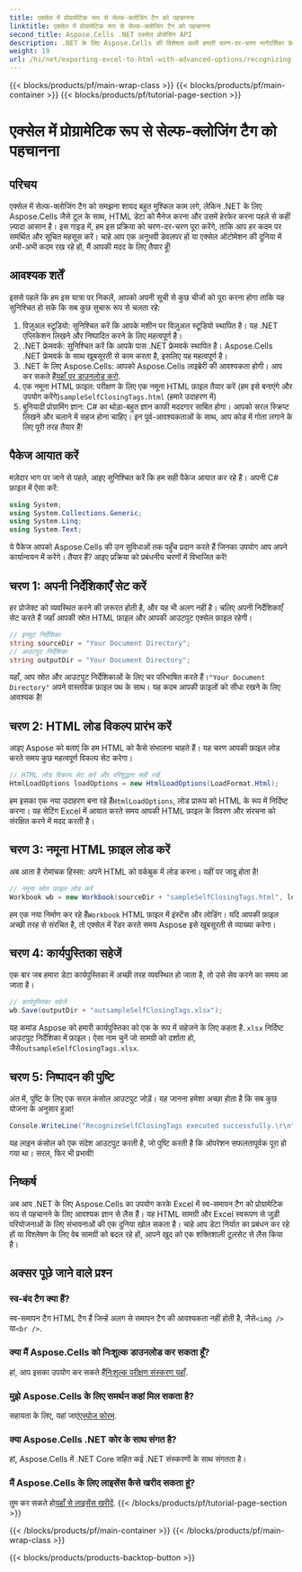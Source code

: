 ```yaml
---
title: एक्सेल में प्रोग्रामेटिक रूप से सेल्फ-क्लोजिंग टैग को पहचानना
linktitle: एक्सेल में प्रोग्रामेटिक रूप से सेल्फ-क्लोजिंग टैग को पहचानना
second_title: Aspose.Cells .NET एक्सेल प्रोसेसिंग API
description: .NET के लिए Aspose.Cells की विशेषता वाली हमारी चरण-दर-चरण मार्गदर्शिका के साथ Excel में स्व-समापन टैग की क्षमता को अनलॉक करें।
weight: 19
url: /hi/net/exporting-excel-to-html-with-advanced-options/recognizing-self-closing-tags/
---
```


{{< blocks/products/pf/main-wrap-class >}}
{{< blocks/products/pf/main-container >}}
{{< blocks/products/pf/tutorial-page-section >}}

# एक्सेल में प्रोग्रामेटिक रूप से सेल्फ-क्लोजिंग टैग को पहचानना

## परिचय
एक्सेल में सेल्फ-क्लोजिंग टैग को समझना शायद बहुत मुश्किल काम लगे, लेकिन .NET के लिए Aspose.Cells जैसे टूल के साथ, HTML डेटा को मैनेज करना और उसमें हेरफेर करना पहले से कहीं ज़्यादा आसान है। इस गाइड में, हम इस प्रक्रिया को चरण-दर-चरण पूरा करेंगे, ताकि आप हर कदम पर समर्थित और सूचित महसूस करें। चाहे आप एक अनुभवी डेवलपर हों या एक्सेल ऑटोमेशन की दुनिया में अभी-अभी कदम रख रहे हों, मैं आपकी मदद के लिए तैयार हूँ!
## आवश्यक शर्तें
इससे पहले कि हम इस यात्रा पर निकलें, आपको अपनी सूची से कुछ चीजों को पूरा करना होगा ताकि यह सुनिश्चित हो सके कि सब कुछ सुचारू रूप से चलता रहे:
1. विज़ुअल स्टूडियो: सुनिश्चित करें कि आपके मशीन पर विज़ुअल स्टूडियो स्थापित है। यह .NET एप्लिकेशन लिखने और निष्पादित करने के लिए महत्वपूर्ण है।
2. .NET फ्रेमवर्क: सुनिश्चित करें कि आपके पास .NET फ्रेमवर्क स्थापित है। Aspose.Cells .NET फ्रेमवर्क के साथ खूबसूरती से काम करता है, इसलिए यह महत्वपूर्ण है।
3.  .NET के लिए Aspose.Cells: आपको Aspose.Cells लाइब्रेरी की आवश्यकता होगी। आप कर सकते हैं[यहाँ पर डाउनलोड करो](https://releases.aspose.com/cells/net/).
4.  एक नमूना HTML फ़ाइल: परीक्षण के लिए एक नमूना HTML फ़ाइल तैयार करें (हम इसे बनाएंगे और उपयोग करेंगे)`sampleSelfClosingTags.html` (हमारे उदाहरण में)
5. बुनियादी प्रोग्रामिंग ज्ञान: C# का थोड़ा-बहुत ज्ञान काफी मददगार साबित होगा। आपको सरल स्क्रिप्ट लिखने और चलाने में सहज होना चाहिए।
इन पूर्व-आवश्यकताओं के साथ, आप कोड में गोता लगाने के लिए पूरी तरह तैयार हैं!
## पैकेज आयात करें
मज़ेदार भाग पर जाने से पहले, आइए सुनिश्चित करें कि हम सही पैकेज आयात कर रहे हैं। अपनी C# फ़ाइल में ऐसा करें:
```csharp
using System;
using System.Collections.Generic;
using System.Linq;
using System.Text;
```
ये पैकेज आपको Aspose.Cells की उन सुविधाओं तक पहुँच प्रदान करते हैं जिनका उपयोग आप अपने कार्यान्वयन में करेंगे। तैयार हैं? आइए प्रक्रिया को प्रबंधनीय चरणों में विभाजित करें!
## चरण 1: अपनी निर्देशिकाएँ सेट करें
हर प्रोजेक्ट को व्यवस्थित करने की ज़रूरत होती है, और यह भी अलग नहीं है। चलिए अपनी निर्देशिकाएँ सेट करते हैं जहाँ आपकी स्रोत HTML फ़ाइल और आपकी आउटपुट एक्सेल फ़ाइल रहेगी।
```csharp
// इनपुट निर्देशिका
string sourceDir = "Your Document Directory";
// आउटपुट निर्देशिका
string outputDir = "Your Document Directory";
```
यहाँ, आप स्रोत और आउटपुट निर्देशिकाओं के लिए चर परिभाषित करते हैं।`"Your Document Directory"` अपने वास्तविक फ़ाइल पथ के साथ। यह कदम आपकी फ़ाइलों को सीधा रखने के लिए आवश्यक है!
## चरण 2: HTML लोड विकल्प प्रारंभ करें
आइए Aspose को बताएं कि हम HTML को कैसे संभालना चाहते हैं। यह चरण आपकी फ़ाइल लोड करते समय कुछ महत्वपूर्ण विकल्प सेट करेगा।
```csharp
// HTML लोड विकल्प सेट करें और परिशुद्धता सही रखें
HtmlLoadOptions loadOptions = new HtmlLoadOptions(LoadFormat.Html);
```
 हम इसका एक नया उदाहरण बना रहे हैं`HtmlLoadOptions`, लोड प्रारूप को HTML के रूप में निर्दिष्ट करना। यह सेटिंग Excel में आयात करते समय आपकी HTML फ़ाइल के विवरण और संरचना को संरक्षित करने में मदद करती है।
## चरण 3: नमूना HTML फ़ाइल लोड करें
अब आता है रोमांचक हिस्सा: अपने HTML को वर्कबुक में लोड करना। यहीं पर जादू होता है!
```csharp
// नमूना स्रोत फ़ाइल लोड करें
Workbook wb = new Workbook(sourceDir + "sampleSelfClosingTags.html", loadOptions);
```
 हम एक नया निर्माण कर रहे हैं`Workbook` HTML फ़ाइल में इंस्टेंस और लोडिंग। यदि आपकी फ़ाइल अच्छी तरह से संरचित है, तो एक्सेल में रेंडर करते समय Aspose इसे खूबसूरती से व्याख्या करेगा।
## चरण 4: कार्यपुस्तिका सहेजें
एक बार जब हमारा डेटा कार्यपुस्तिका में अच्छी तरह व्यवस्थित हो जाता है, तो उसे सेव करने का समय आ जाता है। 
```csharp
// कार्यपुस्तिका सहेजें
wb.Save(outputDir + "outsampleSelfClosingTags.xlsx");
```
यह कमांड Aspose को हमारी कार्यपुस्तिका को एक के रूप में सहेजने के लिए कहता है`.xlsx` निर्दिष्ट आउटपुट निर्देशिका में फ़ाइल। ऐसा नाम चुनें जो सामग्री को दर्शाता हो, जैसे`outsampleSelfClosingTags.xlsx`.
## चरण 5: निष्पादन की पुष्टि
अंत में, पुष्टि के लिए एक सरल कंसोल आउटपुट जोड़ें। यह जानना हमेशा अच्छा होता है कि सब कुछ योजना के अनुसार हुआ!
```csharp
Console.WriteLine("RecognizeSelfClosingTags executed successfully.\r\n");
```
यह लाइन कंसोल को एक संदेश आउटपुट करती है, जो पुष्टि करती है कि ऑपरेशन सफलतापूर्वक पूरा हो गया था। सरल, फिर भी प्रभावी!
## निष्कर्ष
अब आप .NET के लिए Aspose.Cells का उपयोग करके Excel में स्व-समापन टैग को प्रोग्रामेटिक रूप से पहचानने के लिए आवश्यक ज्ञान से लैस हैं। यह HTML सामग्री और Excel स्वरूपण से जुड़ी परियोजनाओं के लिए संभावनाओं की एक दुनिया खोल सकता है। चाहे आप डेटा निर्यात का प्रबंधन कर रहे हों या विश्लेषण के लिए वेब सामग्री को बदल रहे हों, आपने खुद को एक शक्तिशाली टूलसेट से लैस किया है।
## अक्सर पूछे जाने वाले प्रश्न
### स्व-बंद टैग क्या हैं?  
 स्व-समापन टैग HTML टैग हैं जिन्हें अलग से समापन टैग की आवश्यकता नहीं होती है, जैसे`<img />` या`<br />`.
### क्या मैं Aspose.Cells को निःशुल्क डाउनलोड कर सकता हूँ?  
 हां, आप इसका उपयोग कर सकते हैं[निःशुल्क परीक्षण संस्करण यहाँ](https://releases.aspose.com/).
### मुझे Aspose.Cells के लिए समर्थन कहां मिल सकता है?  
 सहायता के लिए, यहां जाएं[एस्पोज फोरम](https://forum.aspose.com/c/cells/9).
### क्या Aspose.Cells .NET कोर के साथ संगत है?  
हां, Aspose.Cells में .NET Core सहित कई .NET संस्करणों के साथ संगतता है।
### मैं Aspose.Cells के लिए लाइसेंस कैसे खरीद सकता हूं?  
 तुम कर सकते हो[यहाँ से लाइसेंस खरीदें](https://purchase.aspose.com/buy).
{{< /blocks/products/pf/tutorial-page-section >}}

{{< /blocks/products/pf/main-container >}}
{{< /blocks/products/pf/main-wrap-class >}}

{{< blocks/products/products-backtop-button >}}
